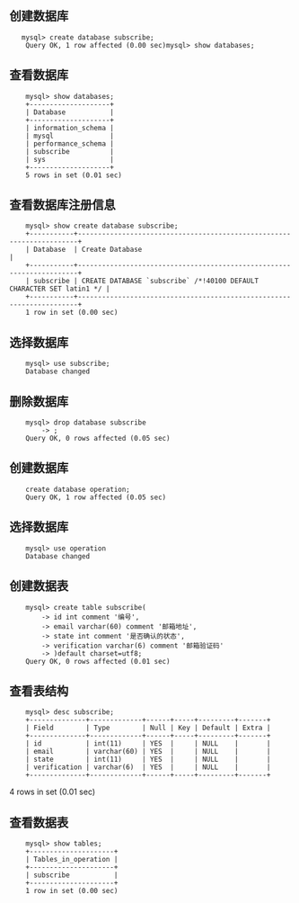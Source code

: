 ## 创建数据库
  
  
       mysql> create database subscribe;
        Query OK, 1 row affected (0.00 sec)mysql> show databases;
## 查看数据库
       
       
        mysql> show databases;
        +--------------------+
        | Database           |
        +--------------------+
        | information_schema |
        | mysql              |
        | performance_schema |
        | subscribe          |
        | sys                |
        +--------------------+
        5 rows in set (0.01 sec)
## 查看数据库注册信息
    
    
        mysql> show create database subscribe;
        +-----------+----------------------------------------------------------------------+
        | Database  | Create Database                                                      |
        +-----------+----------------------------------------------------------------------+
        | subscribe | CREATE DATABASE `subscribe` /*!40100 DEFAULT CHARACTER SET latin1 */ |
        +-----------+----------------------------------------------------------------------+
        1 row in set (0.00 sec)
## 选择数据库


        mysql> use subscribe;
        Database changed
## 删除数据库
        
        
        mysql> drop database subscribe
            -> ;
        Query OK, 0 rows affected (0.05 sec)
## 创建数据库
     
     
        create database operation;
        Query OK, 1 row affected (0.05 sec)
## 选择数据库
    
    
        mysql> use operation
        Database changed
## 创建数据表
        
        
        mysql> create table subscribe(
            -> id int comment '编号',
            -> email varchar(60) comment '邮箱地址',
            -> state int comment '是否确认的状态',
            -> verification varchar(6) comment '邮箱验证码'
            -> )default charset=utf8;
        Query OK, 0 rows affected (0.01 sec)
## 查看表结构
       
       
        mysql> desc subscribe;
        +--------------+-------------+------+-----+---------+-------+
        | Field        | Type        | Null | Key | Default | Extra |
        +--------------+-------------+------+-----+---------+-------+
        | id           | int(11)     | YES  |     | NULL    |       |
        | email        | varchar(60) | YES  |     | NULL    |       |
        | state        | int(11)     | YES  |     | NULL    |       |
        | verification | varchar(6)  | YES  |     | NULL    |       |
        +--------------+-------------+------+-----+---------+-------+
4 rows in set (0.01 sec)
## 查看数据表
 
 
        mysql> show tables;
        +---------------------+
        | Tables_in_operation |
        +---------------------+
        | subscribe           |
        +---------------------+
        1 row in set (0.00 sec)

